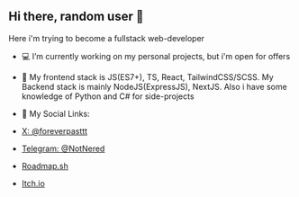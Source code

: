 ## Hi there, random user 👋

Here i'm trying to become a fullstack web-developer

- 💻 I’m currently working on my personal projects, but i'm open for offers
  
- 📒 My frontend stack is JS(ES7+), TS, React, TailwindCSS/SCSS. My Backend stack is mainly NodeJS(ExpressJS), NextJS. Also i have some knowledge of Python and C# for side-projects

- 💬 My Social Links:
- [X: @foreverpasttt](https://x.com/foreverpasttt)
- [Telegram: @NotNered](https://t.me/NotNered)
- [Roadmap.sh](https://roadmap.sh/u/notnered)
- [Itch.io](https://foreverpast.itch.io/)
